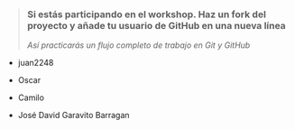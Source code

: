 > ### Si estás participando en el workshop. Haz un fork del proyecto y añade tu usuario de GitHub en una nueva línea
>
> _Así practicarás un flujo completo de trabajo en Git y GitHub_

- juan2248
- Oscar
- Camilo















- José David Garavito Barragan 
